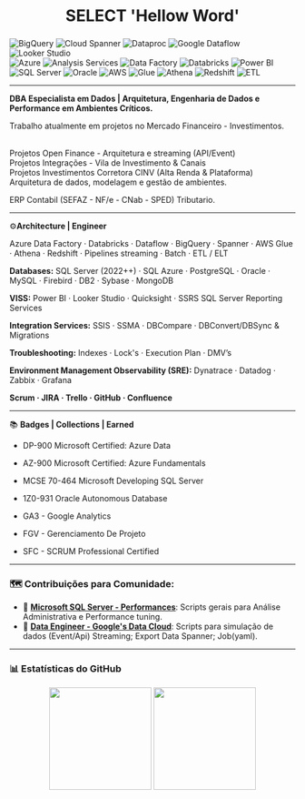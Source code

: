 <h1 align="center">SELECT 'Hellow Word'</h1>

###  

![BigQuery](https://img.shields.io/badge/-BigQuery-4285F4?logo=google-cloud&logoColor=white)
![Cloud Spanner](https://img.shields.io/badge/-Cloud%20Spanner-4285F4?logo=google-cloud&logoColor=white)
![Dataproc](https://img.shields.io/badge/-Dataproc-4285F4?logo=google-cloud&logoColor=white)
![Google Dataflow](https://img.shields.io/badge/-Dataflow-4285F4?logo=google-cloud&logoColor=white)
![Looker Studio](https://img.shields.io/badge/-Looker%20Studio-4285F4?logo=google&logoColor=white)
<br>
![Azure](https://img.shields.io/badge/-Azure-0078D4?logo=microsoftazure&logoColor=white)
![Analysis Services](https://img.shields.io/badge/-Analysis%20Services-0078D4?logo=microsoftazure&logoColor=white)
![Data Factory](https://img.shields.io/badge/-Data%20Factory-0078D4?logo=microsoftazure&logoColor=white)
![Databricks](https://img.shields.io/badge/-Databricks-E8721D?logo=databricks&logoColor=white)
![Power BI](https://img.shields.io/badge/-Power%20BI-F2C811?logo=powerbi&logoColor=black)
![SQL Server](https://img.shields.io/badge/-SQL%20Server-CC2927?logo=microsoft-sql-server&logoColor=white)
![Oracle](https://img.shields.io/badge/-Oracle-F80000?logo=oracle&logoColor=white)
![AWS](https://img.shields.io/badge/-AWS-232F3E?logo=amazon-aws&logoColor=white)
![Glue](https://img.shields.io/badge/-Glue-232F3E?logo=amazon-aws&logoColor=white)
![Athena](https://img.shields.io/badge/-Athena-232F3E?logo=amazon-aws&logoColor=white)
![Redshift](https://img.shields.io/badge/-Redshift-D62B56?logo=amazon-aws&logoColor=white)
![ETL](https://img.shields.io/badge/-ETL-5C2D91?logo=data&logoColor=white)

---
**DBA Especialista em Dados | Arquitetura, Engenharia de Dados e Performance em Ambientes Críticos.**


Trabalho atualmente em projetos no Mercado Financeiro - Investimentos. 

<br>Projetos Open Finance - Arquitetura e streaming (API/Event)
<br>Projetos Integrações - Vila de Investimento & Canais 
<br>Projetos Investimentos Corretora CINV (Alta Renda & Plataforma) 
Arquitetura de dados, modelagem e gestão de ambientes.

ERP Contabil (SEFAZ - NF/e - CNab - SPED) Tributario.

---

⚙️**Architecture | Engineer**

Azure Data Factory · Databricks · Dataflow · BigQuery · Spanner · AWS Glue · Athena · Redshift · Pipelines streaming · Batch · ETL / ELT 

**Databases:**
SQL Server (2022++) · SQL Azure · PostgreSQL · Oracle · MySQL · Firebird · DB2 · Sybase · MongoDB

**VISS:**
Power BI · Looker Studio · Quicksight · SSRS SQL Server Reporting Services

**Integration Services:**
SSIS · SSMA · DBCompare · DBConvert/DBSync & Migrations

**Troubleshooting:**
Indexes · Lock's · Execution Plan · DMV’s

**Environment Management Observability (SRE):** Dynatrace · Datadog · Zabbix · Grafana


**Scrum · JIRA · Trello · GitHub · Confluence**
<br>

---
📚 **Badges | Collections | Earned**
- DP-900 Microsoft Certified: Azure Data 
- AZ-900 Microsoft Certified: Azure Fundamentals
- MCSE 70-464 Microsoft Developing SQL Server 
- 1Z0-931 Oracle Autonomous Database
- GA3 - Google Analytics
 
- FGV - Gerenciamento De Projeto
- SFC - SCRUM Professional Certified


---
### 🗺️ Contribuições para Comunidade:

- 🔧 [**Microsoft SQL Server - Performances**](https://github.com/gudamatto/SQLPerformances): Scripts gerais para Análise Administrativa e Performance tuning.
- 🧩 [**Data Engineer - Google's Data Cloud**](https://github.com/gudamatto/GCP): Scripts para simulação de dados (Event/Api) Streaming; Export Data Spanner; Job(yaml).

---

### 📊 Estatísticas do GitHub

<div align="center">
  <img height="180em" src="https://github-readme-stats.vercel.app/api?username=gudamatto&show_icons=true&theme=default&include_all_commits=true&count_private=true"/>
  <img height="180em" src="https://github-readme-stats.vercel.app/api/top-langs/?username=gudamatto&layout=compact&langs_count=8&theme=default"/>
</div>





